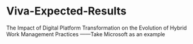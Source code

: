 # Viva-Expected-Results
The Impact of Digital Platform Transformation on the Evolution of Hybrid Work Management Practices ——Take Microsoft as an example 
